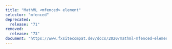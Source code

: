 ```yaml
---
title: "MathML <mfenced> element"
selector: "mfenced"
deprecated:
  release: "71"
removed:
  release: "73"
document: "https://www.fxsitecompat.dev/docs/2020/mathml-mfenced-element-has-been-removed/"
---
```

